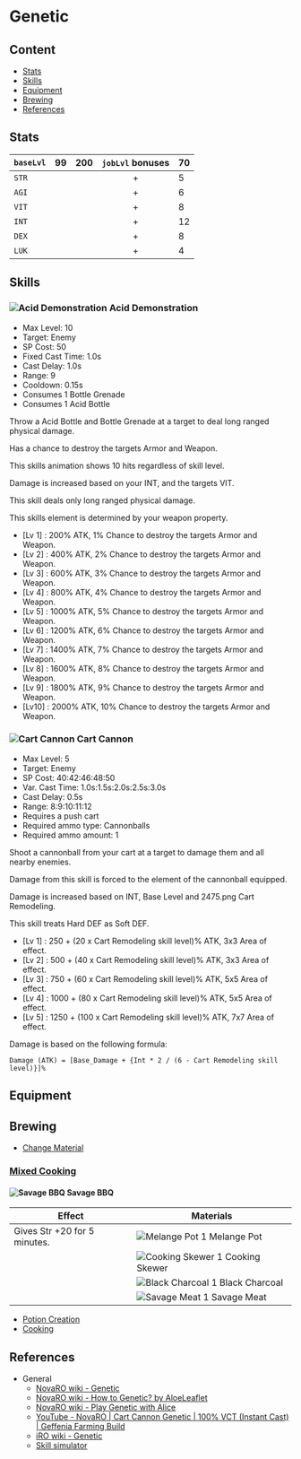 # Genetic

## Content

- [Stats](#Stats)
- [Skills](#Skills)
- [Equipment](#Equipment)
- [Brewing](#Brewing)
- [References](#References)

## Stats

| `baseLvl` | 99 | 200 | `jobLvl` bonuses | 70 |
| --------- | -- | --- | :--------------: | -- |
| `STR`     |    |     | +                | 5  |
| `AGI`     |    |     | +                | 6  |
| `VIT`     |    |     | +                | 8  |
| `INT`     |    |     | +                | 12 |
| `DEX`     |    |     | +                | 8  |
| `LUK`     |    |     | +                | 4  |

## Skills

### ![Acid Demonstration](https://static.divine-pride.net/images/skill/490.png) Acid Demonstration

- Max Level: 10
- Target: Enemy
- SP Cost: 50
- Fixed Cast Time: 1.0s
- Cast Delay: 1.0s
- Range: 9
- Cooldown: 0.15s
- Consumes 1 Bottle Grenade
- Consumes 1 Acid Bottle
    
Throw a Acid Bottle and Bottle Grenade at a target to deal long ranged physical damage.

Has a chance to destroy the targets Armor and Weapon.

This skills animation shows 10 hits regardless of skill level.

Damage is increased based on your INT, and the targets VIT.

This skill deals only long ranged physical damage.

This skills element is determined by your weapon property.

- [Lv 1] : 200% ATK, 1% Chance to destroy the targets Armor and Weapon.
- [Lv 2] : 400% ATK, 2% Chance to destroy the targets Armor and Weapon.
- [Lv 3] : 600% ATK, 3% Chance to destroy the targets Armor and Weapon.
- [Lv 4] : 800% ATK, 4% Chance to destroy the targets Armor and Weapon.
- [Lv 5] : 1000% ATK, 5% Chance to destroy the targets Armor and Weapon.
- [Lv 6] : 1200% ATK, 6% Chance to destroy the targets Armor and Weapon.
- [Lv 7] : 1400% ATK, 7% Chance to destroy the targets Armor and Weapon.
- [Lv 8] : 1600% ATK, 8% Chance to destroy the targets Armor and Weapon.
- [Lv 9] : 1800% ATK, 9% Chance to destroy the targets Armor and Weapon.
- [Lv10] : 2000% ATK, 10% Chance to destroy the targets Armor and Weapon.
    
### ![Cart Cannon](https://static.divine-pride.net/images/skill/2477.png) Cart Cannon

- Max Level: 5
- Target: Enemy
- SP Cost: 40:42:46:48:50
- Var. Cast Time: 1.0s:1.5s:2.0s:2.5s:3.0s
- Cast Delay: 0.5s
- Range: 8:9:10:11:12
- Requires a push cart
- Required ammo type: Cannonballs
- Required ammo amount: 1
    
Shoot a cannonball from your cart at a target to damage them and all nearby enemies.

Damage from this skill is forced to the element of the cannonball equipped.

Damage is increased based on INT, Base Level and 2475.png Cart Remodeling.

This skill treats Hard DEF as Soft DEF.

- [Lv 1] : 250 + (20 x Cart Remodeling skill level)% ATK, 3x3 Area of effect.
- [Lv 2] : 500 + (40 x Cart Remodeling skill level)% ATK, 3x3 Area of effect.
- [Lv 3] : 750 + (60 x Cart Remodeling skill level)% ATK, 5x5 Area of effect.
- [Lv 4] : 1000 + (80 x Cart Remodeling skill level)% ATK, 5x5 Area of effect.
- [Lv 5] : 1250 + (100 x Cart Remodeling skill level)% ATK, 7x7 Area of effect.

Damage is based on the following formula:

```
Damage (ATK) = [Base_Damage + {Int * 2 / (6 - Cart Remodeling skill level)}]% 
```

## Equipment

## Brewing

- [Change Material](https://irowiki.org/wiki/Change_Material)
### [Mixed Cooking](https://irowiki.org/wiki/Mixed_Cooking)

#### ![Savage BBQ](https://static.divine-pride.net/images/skill/12429.png) Savage BBQ

| Effect                       | Materials                                                                                 |
| ---------------------------- | ----------------------------------------------------------------------------------------- |
| Gives Str +20 for 5 minutes. | ![Melange Pot](https://static.divine-pride.net/images/skill/6248.png) 1 Melange Pot       |
|                              | ![Cooking Skewer](https://static.divine-pride.net/images/skill/6250.png) 1 Cooking Skewer |
|                              | ![Black Charcoal](https://static.divine-pride.net/images/skill/6251.png) 1 Black Charcoal |
|                              | ![Savage Meat](https://static.divine-pride.net/images/skill/6249.png) 1 Savage Meat   

- [Potion Creation](https://irowiki.org/wiki/Potion_Creation)
- [Cooking](https://irowiki.org/wiki/Cooking)

## References

- General
	- [NovaRO wiki - Genetic](https://www.novaragnarok.com/wiki/Genetic)
	- [NovaRO wiki - How to Genetic? by AloeLeaflet](https://www.novaragnarok.com/wiki/How_to_Genetic%3F_by_AloeLeaflet)
	- [NovaRO wiki - Play Genetic with Alice](https://www.novaragnarok.com/wiki/Play_Genetic_with_Alice)
	- [YouTube - NovaRO | Cart Cannon Genetic | 100% VCT (Instant Cast) | Geffenia Farming Build](https://www.youtube.com/watch?v=fkXoOEY2W50)
	- [iRO wiki - Genetic](https://irowiki.org/wiki/Geneticist)
	- [Skill simulator](https://irowiki.org/~himeyasha/skill5/gen.html)
